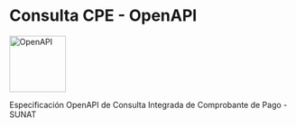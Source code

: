 # Consulta CPE - OpenAPI

<p>
  <img height="100px" src="https://static1.smartbear.co/swagger/media/assets/images/sw_ov_intro_band1_icon1.svg" alt="OpenAPI"/>
</p>

Especificación OpenAPI de Consulta Integrada de Comprobante de Pago - SUNAT
